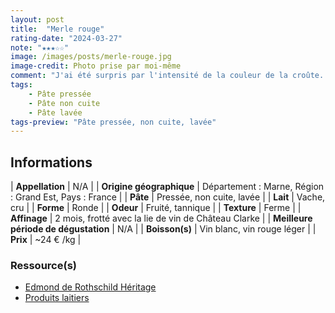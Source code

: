 ```yaml
---
layout: post
title:  "Merle rouge"
rating-date: "2024-03-27"
note: "★★★☆☆"
image: /images/posts/merle-rouge.jpg
image-credit: Photo prise par moi-même
comment: "J'ai été surpris par l'intensité de la couleur de la croûte. Il est frotté avec la lie de vin du Château Clarke, ce qui lui donne cette belle couleur rouge et qui fera sans aucun doute son petit effet sur un plateau ! À l'odeur on retrouve des notes fruitées de vin. Au goût il est très bien équilibré entre sa croûte qui ramène quelques tanins et sa pâte qui est plus douce et fraiche. Belle découverte mais qui est néanmoins pas un coup de cœur."
tags:
    - Pâte pressée
    - Pâte non cuite
    - Pâte lavée
tags-preview: "Pâte pressée, non cuite, lavée"
---
```


## Informations

| **Appellation** | N/A |
| **Origine géographique** | Département : Marne, Région : Grand Est, Pays : France  |
| **Pâte** | Pressée, non cuite, lavée |
| **Lait** | Vache, cru |
| **Forme** | Ronde |
| **Odeur** | Fruité, tannique |
| **Texture** | Ferme |
| **Affinage** | 2 mois, frotté avec la lie de vin de Château Clarke |
| **Meilleure période de dégustation** | N/A |
| **Boisson(s)** | Vin blanc, vin rouge léger |
| **Prix** | ~24 € /kg |

### Ressource(s)
* [Edmond de Rothschild Héritage](https://edmondderothschildheritage.com/fr/nature/merle-rouge/)
* [Produits laitiers](https://www.produits-laitiers.com/merle-rouge/)